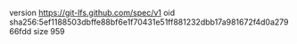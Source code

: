 version https://git-lfs.github.com/spec/v1
oid sha256:5ef1188503dbffe88bf6e1f70431e51ff881232dbb17a981672f4d0a27966fdd
size 959
